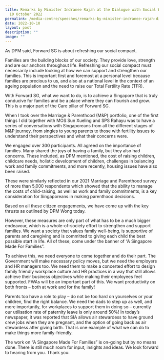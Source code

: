 ```yaml
---
title: Remarks by Minister Indranee Rajah at the Dialogue with Social Workers on
  10 October 2022
permalink: /media-centre/speeches/remarks-by-minister-indranee-rajah-dialogue-session-10-october/
date: 2022-10-10
layout: post
description: ""
image: ""
---
```

As DPM said, Forward SG is about refreshing our social compact.  

Families are the building blocks of our society. They provide love, strength and are our anchors throughout life. Refreshing our social compact must necessarily include looking at how we can support and strengthen our families. This is important first and foremost at a personal level because families are precious to us, and also at a national level in the context of an ageing population and the need to raise our Total Fertility Rate (TFR).

With Forward SG, what we want to do, is to achieve a Singapore that is truly conducive for families and be a place where they can flourish and grow. This is a major part of the Care pillar of Forward SG.

When I took over the Marriage & Parenthood (M&P) portfolio, one of the first things I did together with MOS Sun Xueling and SPS Rahayu was to have a series of conversations with Singaporeans from all the different stages of M&P journey, from singles to young parents to those with fertility issues to understand their perspectives and what their concerns were. 

We engaged over 300 participants. All agreed on the importance of families. Many shared the joys of having a family, but they also had concerns. These included, as DPM mentioned, the cost of raising children, childcare needs, holistic development of children, challenges in balancing work and family commitments, and more recently, housing issues have also been raised. 

These were similarly reflected in our 2021 Marriage and Parenthood survey of more than 5,000 respondents which showed that the ability to manage the costs of child-raising, as well as work and family commitments, is a key consideration for Singaporeans in making parenthood decisions. 

Based on all these citizen engagements, we have come up with the key thrusts as outlined by DPM Wong today. 

However, these measures are only part of what has to be a much bigger endeavour, which is a whole-of-society effort to strengthen and support families. We want a society that values family well-being, is supportive of parents and caregiving and is committed to giving each child the best possible start in life. All of these, come under the banner of “A Singapore Made For Families”.

To achieve this, we need everyone to come together and do their part. The Government will make necessary policy moves, but we need the employers and HR managers too. We need them to make a concerted effort to design family friendly workplace culture and HR practices in a way that still allows achieve their business objectives while making their employees feel supported. FWAs will be an important part of this. We want productivity on both fronts – both at work and for the family! 

Parents too have a role to play – do not be too hard on yourselves or your children, find the right balance. We need the dads to step up as well, and more importantly, for workplaces to support them in doing so – currently our utilisation rate of paternity leave is only around 50%! In today’s newspaper, it was reported that SIA allows air stewardess to have ground crew jobs when they are pregnant, and the option of going back as air stewardess after giving birth. That is one example of what we can do to make things more family-friendly.

The work on “A Singapore Made For Families” is on-going but by no means done. There is still much room for input, insights and ideas. We look forward to hearing from you. Thank you.	 

